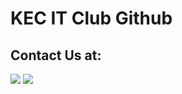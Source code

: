 
# KEC IT Club Github
## Contact Us at:
<div>
    <a href="https://github.com/itclubKec" target="_blank"><img  src="https://img.shields.io/badge/github-%23100000.svg?&style=for-the-badge&logo=github&logoColor=white&link=https://github.com/itclubKec"></a>
    <a href="mailto:kecktm.it.club@gmail.com"><img src="https://img.shields.io/badge/gmail-D14836?&style=for-the-badge&logo=gmail&logoColor=white&link=mailto:kecktm.it.club@gmail.com"></a>
<div>
